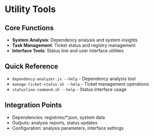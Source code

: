 # Utility Tools

## Core Functions
- **System Analysis**: Dependency analysis and system insights
- **Task Management**: Ticket status and registry management
- **Interface Tools**: Status line and user interface utilities

## Quick Reference
- `dependency-analyzer.js --help` - Dependency analysis tool
- `manage-ticket-status.sh --help` - Ticket management operations
- `statusline-command.sh --help` - Status interface usage

## Integration Points
- Dependencies: registries/\*.json, system data
- Outputs: analysis reports, status updates
- Configuration: analysis parameters, interface settings
